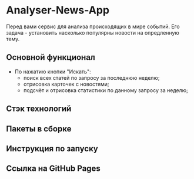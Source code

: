 # Analyser-News-App
Перед вами сервис для анализа происходящих в мире событий.
Его задача - установить насколько популярны новости на опредленную тему.
## Основной функционал
- По нажатию кнопки "Искать": 
    - поиск всех статей по запросу за последнюю неделю;
    - отрисовка карточек с новостями;
    - подсчёт и отрисовка статистики по данному запросу за неделю;
## Стэк технологий
## Пакеты в сборке
## Инструкция по запуску
## Ссылка на GitHub Pages
